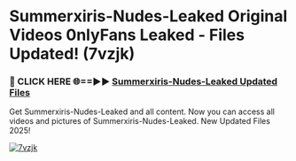# Summerxiris-Nudes-Leaked Original Videos 0nlyFans Leaked - Files Updated! (7vzjk)

<h3>🔴 CLICK HERE 🌐==►► <a href="https://tinyurl.com/5h6xmrr3" rel="nofollow">Summerxiris-Nudes-Leaked Updated Files</a></h3>

Get Summerxiris-Nudes-Leaked and all content. Now you can access all videos and pictures of Summerxiris-Nudes-Leaked. New Updated Files 2025!

[![7vzjk](https://i.imgur.com/KVD873Z.gif)](https://tinyurl.com/5h6xmrr3)
